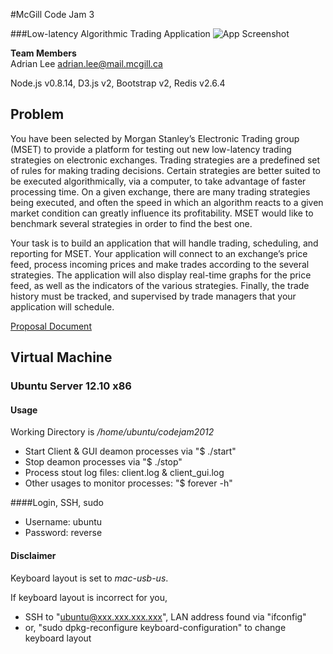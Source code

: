 #McGill Code Jam 3

###Low-latency Algorithmic Trading Application
![App Screenshot](https://raw.github.com/adrianlee/codejam2012/master/screenshot.png)

**Team Members**<br/>
Adrian Lee adrian.lee@mail.mcgill.ca


Node.js v0.8.14, D3.js v2, Bootstrap v2, Redis v2.6.4

## Problem
You have been selected by Morgan Stanley’s Electronic Trading group (MSET) to provide a platform for 
testing out new low-latency trading strategies on electronic exchanges. Trading strategies are a 
predefined set of rules for making trading decisions. Certain strategies are better suited to be executed 
algorithmically, via a computer, to take advantage of faster processing time. On a given exchange, there 
are many trading strategies being executed, and often the speed in which an algorithm reacts to a given 
market condition can greatly influence its profitability. MSET would like to benchmark several strategies
in order to find the best one.

Your task is to build an application that will handle trading, scheduling, and reporting for MSET. Your 
application will connect to an exchange’s price feed, process incoming prices and make trades according 
to the several strategies. The application will also display real-time graphs for the price feed, as well as 
the indicators of the various strategies. Finally, the trade history must be tracked, and supervised by 
trade managers that your application will schedule.

[Proposal Document](https://github.com/adrianlee/codejam2012/blob/master/Code%20Jam%20Proposal.pdf?raw=true)

## Virtual Machine
### Ubuntu Server 12.10 x86

#### Usage
Working Directory is */home/ubuntu/codejam2012*
- Start Client & GUI deamon processes via "$ ./start"
- Stop deamon processes via "$ ./stop"
- Process stout log files: client.log & client_gui.log
- Other usages to monitor processes: "$ forever -h"

####Login, SSH, sudo
- Username: ubuntu
- Password: reverse

#### Disclaimer
Keyboard layout is set to *mac-usb-us*.

If keyboard layout is incorrect for you,

- SSH to "ubuntu@xxx.xxx.xxx.xxx", LAN address found via "ifconfig"
- or, "sudo dpkg-reconfigure keyboard-configuration" to change keyboard layout

